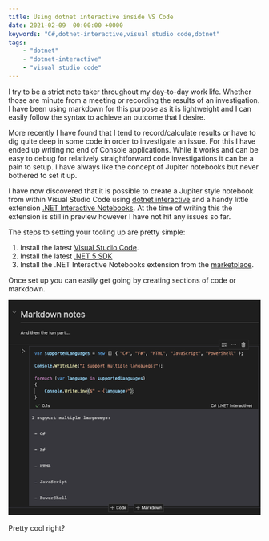 ```yaml
---
title: Using dotnet interactive inside VS Code
date: 2021-02-09  00:00:00 +0000
keywords: "C#,dotnet-interactive,visual studio code,dotnet"
tags:
    - "dotnet"
    - "dotnet-interactive"
    - "visual studio code"
---
```

I try to be a strict note taker throughout my day-to-day work life. Whether those are minute from a meeting or recording the results of an investigation. I have been using markdown for this purpose as it is lightweight and I can easily follow the syntax to achieve an outcome that I desire.

More recently I have found that I tend to record/calculate results or have to dig quite deep in some code in order to investigate an issue. For this I have ended up writing no end of Console applications. While it works and can be easy to debug for relatively straightforward code investigations it can be a pain to setup. I have always like the concept of Jupiter notebooks but never bothered to set it up.

I have now discovered that it is possible to create a Jupiter style notebook from within Visual Studio Code using [dotnet interactive](https://github.com/dotnet/interactive) and a handy little extension [.NET Interactive Notebooks](https://marketplace.visualstudio.com/items?itemName=ms-dotnettools.dotnet-interactive-vscode). At the time of writing this the extension is still in preview however I have not hit any issues so far.

The steps to setting your tooling up are pretty simple:

1. Install the latest [Visual Studio Code](https://code.visualstudio.com/).
1. Install the latest [.NET 5 SDK](https://dotnet.microsoft.com/download/dotnet/5.0)
1. Install the .NET Interactive Notebooks extension from the [marketplace](https://marketplace.visualstudio.com/items?itemName=ms-dotnettools.dotnet-interactive-vscode).

Once set up you can easily get going by creating sections of code or markdown.

![using-dotnet-interactive.png](/images/using-dotnet-interactive.png)

Pretty cool right?
